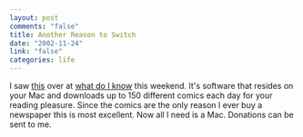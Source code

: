 ```yaml
--- 
layout: post
comments: "false"
title: Another Reason to Switch
date: "2002-11-24"
link: "false"
categories: life
---
```

I saw <a href="http://www.spiny.com/comictastic/">this</a> over at <a href="http://www.whatdoiknow.org/">what do I know</a> this weekend. It's software that resides on your Mac and downloads up to 150 different comics each day for your reading pleasure. Since the comics are the only reason I ever buy a newspaper this is most excellent. Now all I need is a Mac. Donations can be sent to me.
